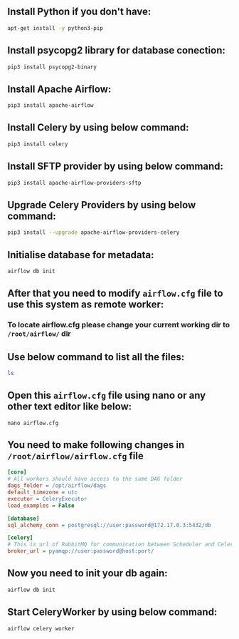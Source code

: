 ## Install Python if you don't have:
```bash
apt-get install -y python3-pip
```
## Install psycopg2 library for database conection:
```bash
pip3 install psycopg2-binary
```
## Install Apache Airflow:
```bash
pip3 install apache-airflow
```
## Install Celery by using below command:
```bash
pip3 install celery
```
## Install SFTP provider by using below command:
```bash
pip3 install apache-airflow-providers-sftp
```
## Upgrade Celery Providers by using below command: 
```bash
pip3 install --upgrade apache-airflow-providers-celery
```

## Initialise database for metadata:
```bash
airflow db init
```
## After that you need to modify `airflow.cfg` file to use this system as remote worker:
### To locate airflow.cfg please change your current working dir to `/root/airflow/` dir
## Use below command to list all the files:
```bash
ls
```
## Open this `airflow.cfg` file using nano or any other text editor like below: 
```
nano airflow.cfg
```

## You need to make following changes in `/root/airflow/airflow.cfg` file
```cfg
[core]
# All workers should have access to the same DAG folder
dags_folder = /opt/airflow/dags
default_timezone = utc
executor = CeleryExecutor
load_examples = False

[database]
sql_alchemy_conn = postgresql://user:password@172.17.0.3:5432/db

[celery]
# This is url of RabbitMQ for communication between Scheduler and Celery Worker
broker_url = pyamqp://user:password@host:port/
```
## Now you need to init your db again:
```bash
airflow db init
```
## Start CeleryWorker by using below command:
```bash
airflow celery worker
```
